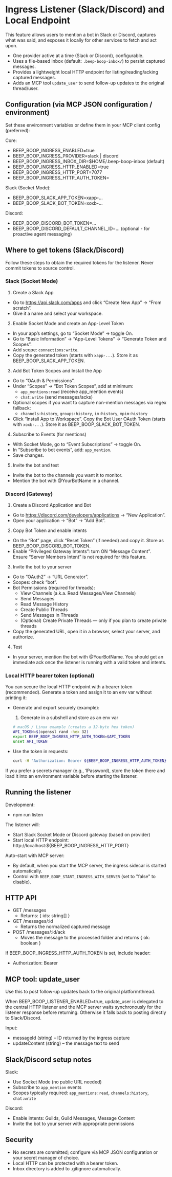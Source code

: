 # Ingress Listener (Slack/Discord) and Local Endpoint

This feature allows users to mention a bot in Slack or Discord, captures what was said, and exposes it locally for other services to fetch and act upon.

- One provider active at a time (Slack or Discord), configurable.
- Uses a file-based inbox (default: `.beep-boop-inbox/`) to persist captured messages.
- Provides a lightweight local HTTP endpoint for listing/reading/acking captured messages.
- Adds an MCP tool `update_user` to send follow-up updates to the original thread/user.

## Configuration (via MCP JSON configuration / environment)

Set these environment variables or define them in your MCP client config (preferred):

Core:
- BEEP_BOOP_INGRESS_ENABLED=true
- BEEP_BOOP_INGRESS_PROVIDER=slack | discord
- BEEP_BOOP_INGRESS_INBOX_DIR=$HOME/.beep-boop-inbox (default)
- BEEP_BOOP_INGRESS_HTTP_ENABLED=true
- BEEP_BOOP_INGRESS_HTTP_PORT=7077
- BEEP_BOOP_INGRESS_HTTP_AUTH_TOKEN=<optional bearer token>

Slack (Socket Mode):
- BEEP_BOOP_SLACK_APP_TOKEN=xapp-...
- BEEP_BOOP_SLACK_BOT_TOKEN=xoxb-...

Discord:
- BEEP_BOOP_DISCORD_BOT_TOKEN=...
- BEEP_BOOP_DISCORD_DEFAULT_CHANNEL_ID=... (optional - for proactive agent messaging)

## Where to get tokens (Slack/Discord)

Follow these steps to obtain the required tokens for the listener. Never commit tokens to source control.

### Slack (Socket Mode)

1) Create a Slack App
- Go to https://api.slack.com/apps and click “Create New App” → “From scratch”.
- Give it a name and select your workspace.

2) Enable Socket Mode and create an App-Level Token
- In your app’s settings, go to “Socket Mode” → toggle On.
- Go to “Basic Information” → “App-Level Tokens” → “Generate Token and Scopes”.
- Add scope: `connections:write`.
- Copy the generated token (starts with `xapp-...`). Store it as BEEP_BOOP_SLACK_APP_TOKEN.

3) Add Bot Token Scopes and Install the App
- Go to “OAuth & Permissions”.
- Under “Scopes” → “Bot Token Scopes”, add at minimum:
  - `app_mentions:read` (receive app_mention events)
  - `chat:write` (send messages/acks)
- Optional scopes if you want to capture non-mention messages via regex fallback:
  - `channels:history`, `groups:history`, `im:history`, `mpim:history`
- Click “Install App to Workspace”. Copy the Bot User OAuth Token (starts with `xoxb-...`). Store it as BEEP_BOOP_SLACK_BOT_TOKEN.

4) Subscribe to Events (for mentions)
- With Socket Mode, go to “Event Subscriptions” → toggle On.
- In “Subscribe to bot events”, add: `app_mention`.
- Save changes.

5) Invite the bot and test
- Invite the bot to the channels you want it to monitor.
- Mention the bot with @YourBotName in a channel.

### Discord (Gateway)

1) Create a Discord Application and Bot
- Go to https://discord.com/developers/applications → “New Application”.
- Open your application → “Bot” → “Add Bot”.

2) Copy Bot Token and enable intents
- On the “Bot” page, click “Reset Token” (if needed) and copy it. Store as BEEP_BOOP_DISCORD_BOT_TOKEN.
- Enable “Privileged Gateway Intents”: turn ON “Message Content”. Ensure “Server Members Intent” is not required for this feature.

3) Invite the bot to your server
- Go to “OAuth2” → “URL Generator”.
- Scopes: check “bot”.
- Bot Permissions (required for threads):
  - View Channels (a.k.a. Read Messages/View Channels)
  - Send Messages
  - Read Message History
  - Create Public Threads
  - Send Messages in Threads
  - (Optional) Create Private Threads — only if you plan to create private threads
- Copy the generated URL, open it in a browser, select your server, and authorize.

4) Test
- In your server, mention the bot with @YourBotName. You should get an immediate ack once the listener is running with a valid token and intents.

### Local HTTP bearer token (optional)

You can secure the local HTTP endpoint with a bearer token (recommended). Generate a token and assign it to an env var without printing it:

- Generate and export securely (example):
  1) Generate in a subshell and store as an env var
  ```bash
  # macOS / Linux example (creates a 32-byte hex token)
  API_TOKEN=$(openssl rand -hex 32)
  export BEEP_BOOP_INGRESS_HTTP_AUTH_TOKEN=$API_TOKEN
  unset API_TOKEN
  ```

- Use the token in requests:
  ```bash
  curl -H "Authorization: Bearer ${BEEP_BOOP_INGRESS_HTTP_AUTH_TOKEN}" http://localhost:7077/messages
  ```

If you prefer a secrets manager (e.g., 1Password), store the token there and load it into an environment variable before starting the listener.

## Running the listener

Development:
- npm run listen

The listener will:
- Start Slack Socket Mode or Discord gateway (based on provider)
- Start local HTTP endpoint: http://localhost:${BEEP_BOOP_INGRESS_HTTP_PORT}

Auto-start with MCP server:
- By default, when you start the MCP server, the ingress sidecar is started automatically.
- Control with `BEEP_BOOP_START_INGRESS_WITH_SERVER` (set to "false" to disable).

## HTTP API

- GET /messages
  - Returns: { ids: string[] }
- GET /messages/:id
  - Returns the normalized captured message
- POST /messages/:id/ack
  - Moves the message to the processed folder and returns { ok: boolean }

If BEEP_BOOP_INGRESS_HTTP_AUTH_TOKEN is set, include header:
- Authorization: Bearer <token>

## MCP tool: update_user

Use this to post follow-up updates back to the original platform/thread.

When BEEP_BOOP_LISTENER_ENABLED=true, update_user is delegated to the central HTTP listener and the MCP server waits synchronously for the listener response before returning. Otherwise it falls back to posting directly to Slack/Discord.

Input:
- messageId (string) – ID returned by the ingress capture
- updateContent (string) – the message text to send

## Slack/Discord setup notes

Slack:
- Use Socket Mode (no public URL needed)
- Subscribe to `app_mention` events
- Scopes typically required: `app_mentions:read`, `channels:history`, `chat:write`

Discord:
- Enable intents: Guilds, Guild Messages, Message Content
- Invite the bot to your server with appropriate permissions

## Security
- No secrets are committed; configure via MCP JSON configuration or your secret manager of choice.
- Local HTTP can be protected with a bearer token.
- Inbox directory is added to .gitignore automatically.

